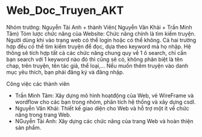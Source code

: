 # Web_Doc_Truyen_AKT
Nhóm trưởng: Nguyễn Tài Anh + thành Viên( Nguyễn Văn Khải + Trần Minh Tâm)
Tóm lược chức năng của Website:
Chức năng chính là tìm kiếm truyện.
Người dùng khi vào trang web có thể login hoặc có thể không.
Cả hai trường hợp đều có thể tìm kiếm truyện để đọc, dựa theo keyword mà họ nhập. Hệ thông sẽ tích hợp tất cả các chức năng chung quy về 1 ô search, chỉ cần bạn search với 1 keyword nào đó thì cũng sẽ có, không phân biệt là tên chap, trên truyện, tên tác giả, thể loại,...
Nếu muốn thêm truyện vào danh mục yêu thích, bạn phải đăng ký và đăng nhập. 

Công việc các thành viên
+ Trần Minh Tâm: Xây dựng mô hình hoạtđộng của Web, vẽ WireFrame và wordflow cho các bạn trong nhóm, phân tích hệ thống và xây dựng csdl.
+ Nguyễn Văn Khải:  Thiết kế giao diện cho Web và hỗ trợ một ít về chức năng trong trang Web.
+ NGuyễn Tài Anh: Xây dựng các chức năng của trang Web và hoàn thiện sản phẩm.
